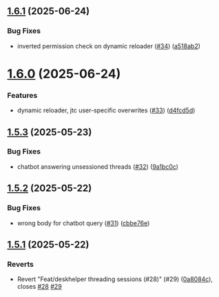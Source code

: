 ## [1.6.1](https://github.com/phonevox/voxbot/compare/v1.6.0...v1.6.1) (2025-06-24)


### Bug Fixes

* inverted permission check on dynamic reloader ([#34](https://github.com/phonevox/voxbot/issues/34)) ([a518ab2](https://github.com/phonevox/voxbot/commit/a518ab26083bed5fb7ddcdb2ec27bafed7bb1af4))



# [1.6.0](https://github.com/phonevox/voxbot/compare/v1.5.3...v1.6.0) (2025-06-24)


### Features

* dynamic reloader, jtc user-specific overwrites ([#33](https://github.com/phonevox/voxbot/issues/33)) ([d4fcd5d](https://github.com/phonevox/voxbot/commit/d4fcd5dbbc9a64e425367912c85875df14fa845c))



## [1.5.3](https://github.com/phonevox/voxbot/compare/v1.5.2...v1.5.3) (2025-05-23)


### Bug Fixes

* chatbot answering unsessioned threads ([#32](https://github.com/phonevox/voxbot/issues/32)) ([9a1bc0c](https://github.com/phonevox/voxbot/commit/9a1bc0cf2c01e8470bbd4f00816b49e89ecc9775))



## [1.5.2](https://github.com/phonevox/voxbot/compare/v1.5.1...v1.5.2) (2025-05-22)


### Bug Fixes

* wrong body for chatbot query ([#31](https://github.com/phonevox/voxbot/issues/31)) ([cbbe76e](https://github.com/phonevox/voxbot/commit/cbbe76e210499131dc8bebd69a2d50ed4a7849d0))



## [1.5.1](https://github.com/phonevox/voxbot/compare/v1.5.0...v1.5.1) (2025-05-22)


### Reverts

* Revert "Feat/deskhelper threading sessions (#28)" (#29) ([0a8084c](https://github.com/phonevox/voxbot/commit/0a8084c7e21d409a1818acf1be02b20802298b81)), closes [#28](https://github.com/phonevox/voxbot/issues/28) [#29](https://github.com/phonevox/voxbot/issues/29)



